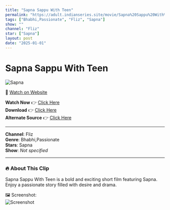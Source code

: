 ```yaml
---
title: "Sapna Sappu With Teen"
permalink: "https://adult.indianseries.site/movie/Sapna%20Sappu%20With%20Teen"
tags: ["Bhabhi,Passionate", "Fliz", "Sapna"]
show: ""
channel: "Fliz"
star: ["Sapna"]
layout: post
date: "2025-01-01"
---
```


# Sapna Sappu With Teen

![Sapna](https://shorts.desisins.com/wp-content/uploads/2023/12/Sapna-Sappu-With-Teen-DesiSins.com_.jpg)

🔗 [Watch on Website](https://adult.indianseries.site/movie/Sapna%20Sappu%20With%20Teen)

**Watch Now** 👉 [Click Here](https://adult.indianseries.site/movie/Sapna%20Sappu%20With%20Teen)  
**Download** 👉 [Click Here](https://adult.indianseries.site/movie/Sapna%20Sappu%20With%20Teen)  
**Alternate Source** 👉 [Click Here](https://adult.indianseries.site/movie/Sapna%20Sappu%20With%20Teen)

---

**Channel**: Fliz  
**Genre**: Bhabhi,Passionate  
**Stars**: Sapna  
**Show**: *Not specified*

---

### 🔥 About This Clip

Sapna Sappu With Teen is a bold and exciting short film featuring Sapna. Enjoy a passionate story filled with desire and drama.
 
🖼️ Screenshot:  
![Screenshot](https://shorts.desisins.com/wp-content/uploads/2023/12/Sapna-Sappu-With-Teen-DesiSins.com_.jpg)

